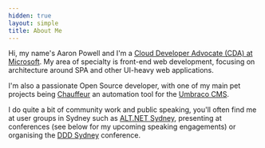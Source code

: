 ```yaml
---
hidden: true
layout: simple
title: About Me
---
```


Hi, my name's Aaron Powell and I'm a [Cloud Developer Advocate (CDA) at Microsoft](https://developer.microsoft.com/en-us/advocates/index.html). My area of specialty is front-end web development, focusing on architecture around SPA and other UI-heavy web applications.

I'm also a passionate Open Source developer, with one of my main pet projects being [Chauffeur](https://github.com/aaronpowell/chauffeur) an automation tool for the [Umbraco CMS](http://umbraco.com).

I do quite a bit of community work and public speaking, you'll often find me at user groups in Sydney such as [ALT.NET Sydney](https://www.meetup.com/en-AU/Sydney-Alt-Net/), presenting at conferences (see below for my upcoming speaking engagements) or organising the [DDD Sydney](http://dddsydney.com.au) conference.
